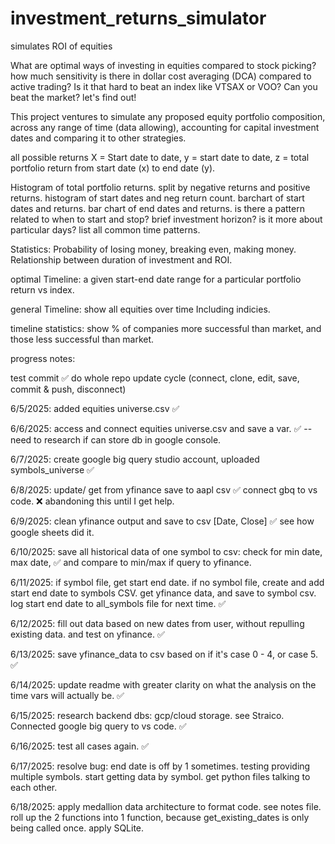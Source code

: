 # investment_returns_simulator
simulates ROI of equities


What are optimal ways of investing in equities  compared to stock picking?
how much sensitivity is there in dollar cost averaging (DCA) compared to active trading?
Is it that hard to beat an index like VTSAX or VOO? Can you beat the market? let's find out!

This project ventures to simulate any proposed equity portfolio composition, across any range of time (data allowing), accounting for capital investment dates and comparing it to other strategies. 

all possible returns
X = Start date to date, y = start date to date, z = total portfolio return from start date (x) to end date (y). 

Histogram of total portfolio returns. split by negative returns and positive returns. histogram of start dates and neg return count. barchart of start dates and returns. bar chart of end dates and returns. is there a pattern related to when to start and stop? brief investment horizon? is it more about particular days? list all common time patterns. 

Statistics:
Probability of losing money, breaking even, making money.  
Relationship between duration of investment and ROI.  

optimal Timeline:
a given start-end date range for a particular portfolio return vs index.

general Timeline:
show all equities over time Including indicies. 

timeline statistics:
show % of companies more successful than market, and those less successful than market.

progress notes:

test commit ✅
do whole repo update cycle (connect, clone, edit, save, commit & push, disconnect)

6/5/2025: added equities universe.csv ✅

6/6/2025: access and connect equities universe.csv and save a var. ✅ -- need to research if can store db in google console.

6/7/2025: create google big query studio account, uploaded symbols_universe ✅

6/8/2025: update/ get from yfinance save to aapl csv ✅ connect gbq to vs code. ❌ abandoning this until I get help. 

6/9/2025: clean yfinance output and save to csv [Date, Close] ✅ see how google sheets did it.

6/10/2025: save all historical data of one symbol to csv: check for min date, max date, ✅ and compare to min/max if query to yfinance. 

6/11/2025: if symbol file, get start end date.  if no symbol file, create and add start end date to symbols CSV. get yfinance data, and save to symbol csv. log start end date to all_symbols file for next time. ✅

6/12/2025: fill out data based on new dates from user, without repulling existing data. and test on yfinance. ✅

6/13/2025: save yfinance_data to csv based on if it's case 0 - 4, or case 5.  ✅

6/14/2025: update readme with greater clarity on what the analysis on the time vars will actually be. ✅

6/15/2025: research backend dbs: gcp/cloud storage. see Straico. Connected google big query to vs code. ✅

6/16/2025: test all cases again. ✅

6/17/2025: resolve bug: end date is off by 1 sometimes. testing providing multiple symbols. start getting data by symbol. get python files talking to each other.  

6/18/2025: apply medallion data architecture to format code. see notes file. roll up the 2 functions into 1 function, because get_existing_dates is only being called once.  apply SQLite. 



